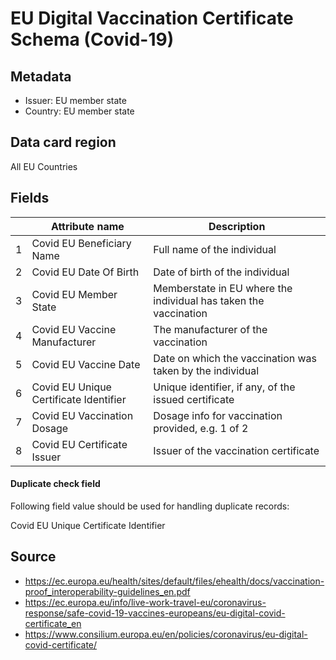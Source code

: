 # EU Digital Vaccination Certificate Schema (Covid-19)

## Metadata
* Issuer: EU member state
* Country: EU member state

## Data card region
All EU Countries

## Fields

|   | Attribute name                         | Description                                                      |
|---|----------------------------------------|------------------------------------------------------------------|
| 1 | Covid EU Beneficiary Name              | Full name of the individual                                      |
| 2 | Covid EU Date Of Birth                 | Date of birth of the individual                                  |
| 3 | Covid EU Member State                  | Memberstate in EU where the individual has taken the vaccination |
| 4 | Covid EU Vaccine Manufacturer          | The manufacturer of the vaccination                              |
| 5 | Covid EU Vaccine Date                  | Date on which the vaccination was taken by the individual        |
| 6 | Covid EU Unique Certificate Identifier | Unique identifier, if any, of the issued certificate             |
| 7 | Covid EU Vaccination Dosage            | Dosage info for vaccination provided, e.g. 1 of 2                   |
| 8 | Covid EU Certificate Issuer            | Issuer of the vaccination certificate                            |

#### Duplicate check field

Following field value should be used for handling duplicate records:

Covid EU Unique Certificate Identifier

## Source

* https://ec.europa.eu/health/sites/default/files/ehealth/docs/vaccination-proof_interoperability-guidelines_en.pdf
* https://ec.europa.eu/info/live-work-travel-eu/coronavirus-response/safe-covid-19-vaccines-europeans/eu-digital-covid-certificate_en 
* https://www.consilium.europa.eu/en/policies/coronavirus/eu-digital-covid-certificate/ 
